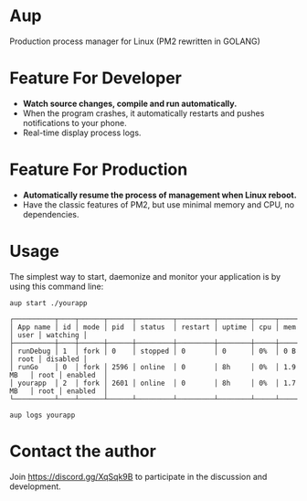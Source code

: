 # Aup
Production process manager for Linux (PM2 rewritten in GOLANG)

# Feature For Developer

- **Watch source changes, compile and run automatically.**
- When the program crashes, it automatically restarts and pushes notifications to your phone.
- Real-time display process logs.

# Feature For Production
- **Automatically resume the process of management when Linux reboot.**
- Have the classic features of PM2, but use minimal memory and CPU, no dependencies.


# Usage
The simplest way to start, daemonize and monitor your application is by using this command line:

```
aup start ./yourapp

┌──────────┬────┬──────┬──────┬─────────┬─────────┬────────┬─────┬──────────┬──────┬──────────┐
│ App name │ id │ mode │ pid  │ status  │ restart │ uptime │ cpu │ mem      │ user │ watching │
├──────────┼────┼──────┼──────┼─────────┼─────────┼────────┼─────┼──────────┼──────┼──────────┤
│ runDebug │ 1  │ fork │ 0    │ stopped │ 0       │ 0      │ 0%  │ 0 B      │ root │ disabled │
│ runGo    │ 0  │ fork │ 2596 │ online  │ 0       │ 8h     │ 0%  │ 1.9 MB   │ root │ enabled  │
│ yourapp  │ 2  │ fork │ 2601 │ online  │ 0       │ 8h     │ 0%  │ 1.7 MB   │ root │ enabled  │
└──────────┴────┴──────┴──────┴─────────┴─────────┴────────┴─────┴──────────┴──────┴──────────┘

aup logs yourapp
```

# Contact the author

Join https://discord.gg/XqSqk9B
to participate in the discussion and development.
